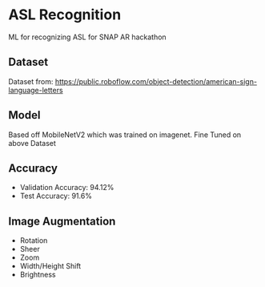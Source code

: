 # ASL Recognition

ML for recognizing ASL for SNAP AR hackathon

## Dataset

Dataset from: https://public.roboflow.com/object-detection/american-sign-language-letters

## Model

Based off MobileNetV2 which was trained on imagenet.
Fine Tuned on above Dataset

## Accuracy

 - Validation Accuracy: 94.12%
 - Test Accuracy: 91.6%

## Image Augmentation

 - Rotation
 - Sheer
 - Zoom
 - Width/Height Shift
 - Brightness
